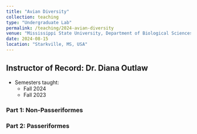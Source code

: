 ```yaml
---
title: "Avian Diversity"
collection: teaching
type: "Undergraduate Lab"
permalink: /teaching/2024-avian-diversity
venue: "Mississippi State University, Department of Biological Sciences"
date: 2024-08-15
location: "Starkville, MS, USA"
---
```

## Instructor of Record: Dr. Diana Outlaw
* Semesters taught:
  * Fall 2024
  * Fall 2023
 
### Part 1: Non-Passeriformes

### Part 2: Passeriformes

